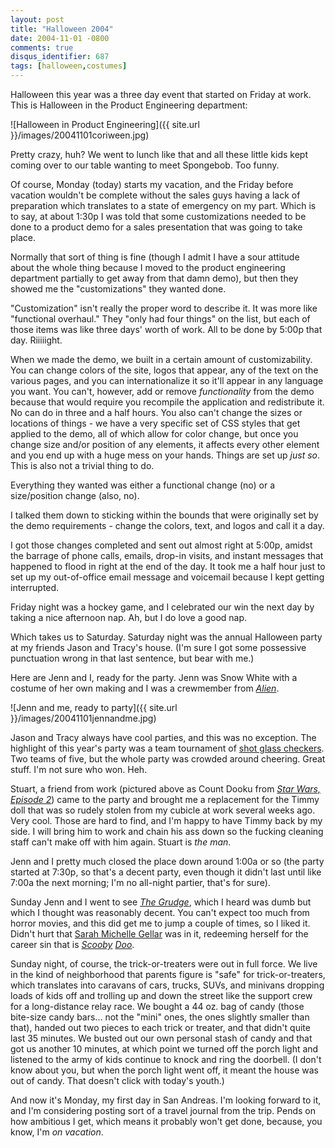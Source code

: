```yaml
---
layout: post
title: "Halloween 2004"
date: 2004-11-01 -0800
comments: true
disqus_identifier: 687
tags: [halloween,costumes]
---
```

Halloween this year was a three day event that started on Friday at
work. This is Halloween in the Product Engineering department:

 ![Halloween in Product
Engineering]({{ site.url }}/images/20041101coriween.jpg)

 Pretty crazy, huh? We went to lunch like that and all these little kids
kept coming over to our table wanting to meet Spongebob. Too funny.

 Of course, Monday (today) starts my vacation, and the Friday before
vacation wouldn't be complete without the sales guys having a lack of
preparation which translates to a state of emergency on my part. Which
is to say, at about 1:30p I was told that some customizations needed to
be done to a product demo for a sales presentation that was going to
take place.

 Normally that sort of thing is fine (though I admit I have a sour
attitude about the whole thing because I moved to the product
engineering department partially to get away from that damn demo), but
then they showed me the "customizations" they wanted done.

 "Customization" isn't really the proper word to describe it. It was
more like "functional overhaul." They "only had four things" on the
list, but each of those items was like three days' worth of work. All to
be done by 5:00p that day. Riiiiight.

 When we made the demo, we built in a certain amount of customizability.
You can change colors of the site, logos that appear, any of the text on
the various pages, and you can internationalize it so it'll appear in
any language you want. You can't, however, add or remove *functionality*
from the demo because that would require you recompile the application
and redistribute it. No can do in three and a half hours. You also can't
change the sizes or locations of things - we have a very specific set of
CSS styles that get applied to the demo, all of which allow for color
change, but once you change size and/or position of any elements, it
affects every other element and you end up with a huge mess on your
hands. Things are set up *just so*. This is also not a trivial thing to
do.

 Everything they wanted was either a functional change (no) or a
size/position change (also, no).

 I talked them down to sticking within the bounds that were originally
set by the demo requirements - change the colors, text, and logos and
call it a day.

 I got those changes completed and sent out almost right at 5:00p,
amidst the barrage of phone calls, emails, drop-in visits, and instant
messages that happened to flood in right at the end of the day. It took
me a half hour just to set up my out-of-office email message and
voicemail because I kept getting interrupted.

 Friday night was a hockey game, and I celebrated our win the next day
by taking a nice afternoon nap. Ah, but I do love a good nap.

 Which takes us to Saturday. Saturday night was the annual Halloween
party at my friends Jason and Tracy's house. (I'm sure I got some
possessive punctuation wrong in that last sentence, but bear with me.)

 Here are Jenn and I, ready for the party. Jenn was Snow White with a
costume of her own making and I was a crewmember from
[*Alien*](http://www.amazon.com/exec/obidos/ASIN/B00011V8IQ/mhsvortex).

 ![Jenn and me, ready to
party]({{ site.url }}/images/20041101jennandme.jpg)

 Jason and Tracy always have cool parties, and this was no exception.
The highlight of this year's party was a team tournament of [shot glass
checkers](http://www.amazon.com/exec/obidos/ASIN/B0001Q2EDO/mhsvortex).
Two teams of five, but the whole party was crowded around cheering.
Great stuff. I'm not sure who won. Heh.

 Stuart, a friend from work (pictured above as Count Dooku from [*Star
Wars, Episode
2*](http://www.amazon.com/exec/obidos/ASIN/B00006HBUJ/mhsvortex)) came
to the party and brought me a replacement for the Timmy doll that was so
rudely stolen from my cubicle at work several weeks ago. Very cool.
Those are hard to find, and I'm happy to have Timmy back by my side. I
will bring him to work and chain his ass down so the fucking cleaning
staff can't make off with him again. Stuart is *the man*.

 Jenn and I pretty much closed the place down around 1:00a or so (the
party started at 7:30p, so that's a decent party, even though it didn't
last until like 7:00a the next morning; I'm no all-night partier, that's
for sure).

 Sunday Jenn and I went to see [*The
Grudge*](http://www.imdb.com/title/tt0391198/), which I heard was dumb
but which I thought was reasonably decent. You can't expect too much
from horror movies, and this did get me to jump a couple of times, so I
liked it. Didn't hurt that [Sarah Michelle
Gellar](http://www.imdb.com/name/nm0001264/) was in it, redeeming
herself for the career sin that is
*[Scooby](http://www.amazon.com/exec/obidos/ASIN/B00006HBUB/mhsvortex)
[Doo](http://www.amazon.com/exec/obidos/ASIN/B0002B1628/mhsvortex)*.

 Sunday night, of course, the trick-or-treaters were out in full force.
We live in the kind of neighborhood that parents figure is "safe" for
trick-or-treaters, which translates into caravans of cars, trucks, SUVs,
and minivans dropping loads of kids off and trolling up and down the
street like the support crew for a long-distance relay race. We bought a
44 oz. bag of candy (those bite-size candy bars... not the "mini" ones,
the ones slightly smaller than that), handed out two pieces to each
trick or treater, and that didn't quite last 35 minutes. We busted out
our own personal stash of candy and that got us another 10 minutes, at
which point we turned off the porch light and listened to the army of
kids continue to knock and ring the doorbell. (I don't know about you,
but when the porch light went off, it meant the house was out of candy.
That doesn't click with today's youth.)

 And now it's Monday, my first day in San Andreas. I'm looking forward
to it, and I'm considering posting sort of a travel journal from the
trip. Pends on how ambitious I get, which means it probably won't get
done, because, you know, I'm *on vacation*.
